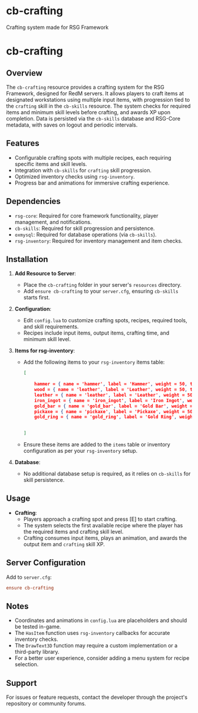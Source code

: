 # cb-crafting
Crafting system made for RSG Framework
# cb-crafting

## Overview
The `cb-crafting` resource provides a crafting system for the RSG Framework, designed for RedM servers. It allows players to craft items at designated workstations using multiple input items, with progression tied to the `crafting` skill in the `cb-skills` resource. The system checks for required items and minimum skill levels before crafting, and awards XP upon completion. Data is persisted via the `cb-skills` database and RSG-Core metadata, with saves on logout and periodic intervals.

## Features
- Configurable crafting spots with multiple recipes, each requiring specific items and skill levels.
- Integration with `cb-skills` for `crafting` skill progression.
- Optimized inventory checks using `rsg-inventory`.
- Progress bar and animations for immersive crafting experience.

## Dependencies
- `rsg-core`: Required for core framework functionality, player management, and notifications.
- `cb-skills`: Required for skill progression and persistence.
- `oxmysql`: Required for database operations (via `cb-skills`).
- `rsg-inventory`: Required for inventory management and item checks.

## Installation
1. **Add Resource to Server**:
   - Place the `cb-crafting` folder in your server's `resources` directory.
   - Add `ensure cb-crafting` to your `server.cfg`, ensuring `cb-skills` starts first.

2. **Configuration**:
   - Edit `config.lua` to customize crafting spots, recipes, required tools, and skill requirements.
   - Recipes include input items, output items, crafting time, and minimum skill level.

3. **Items for rsg-inventory**:
   - Add the following items to your `rsg-inventory` items table:
     ```json
     [
         
         hammer = { name = 'hammer', label = 'Hammer', weight = 50, type = 'item', image = 'image.png', unique = false, useable = false, shouldClose = true, description = 'add your description'},
         wood = { name = 'leather', label = 'Leather', weight = 50, type = 'item', image = 'image.png', unique = false, useable = false, shouldClose = true, description = 'add your description'},
         leather = { name = 'leather', label = 'Leather', weight = 50, type = 'item', image = 'image.png', unique = false, useable = false, shouldClose = true, description = 'add your description'},
         iron_ingot = { name = 'iron_ingot', label = 'Iron Ingot', weight = 50, type = 'item', image = 'image.png', unique = false, useable = false, shouldClose = true, description = 'add your description'},
         gold_bar = { name = 'gold_bar', label = 'Gold Bar', weight = 50, type = 'item', image = 'image.png', unique = false, useable = false, shouldClose = true, description = 'add your description'},
         pickaxe = { name = 'pickaxe', label = 'Pickaxe', weight = 50, type = 'item', image = 'image.png', unique = false, useable = false, shouldClose = true, description = 'add your description'},
         gold_ring = { name = 'gold_ring', label = 'Gold Ring', weight = 50, type = 'item', image = 'image.png', unique = false, useable = false, shouldClose = true, description = 'add your description'},
         

     ]
     ```
   - Ensure these items are added to the `items` table or inventory configuration as per your `rsg-inventory` setup.

4. **Database**:
   - No additional database setup is required, as it relies on `cb-skills` for skill persistence.

## Usage
- **Crafting**:
  - Players approach a crafting spot and press [E] to start crafting.
  - The system selects the first available recipe where the player has the required items and crafting skill level.
  - Crafting consumes input items, plays an animation, and awards the output item and `crafting` skill XP.

## Server Configuration
Add to `server.cfg`:
```cfg
ensure cb-crafting
```

## Notes
- Coordinates and animations in `config.lua` are placeholders and should be tested in-game.
- The `HasItem` function uses `rsg-inventory` callbacks for accurate inventory checks.
- The `DrawText3D` function may require a custom implementation or a third-party library.
- For a better user experience, consider adding a menu system for recipe selection.

## Support
For issues or feature requests, contact the developer through the project's repository or community forums.
